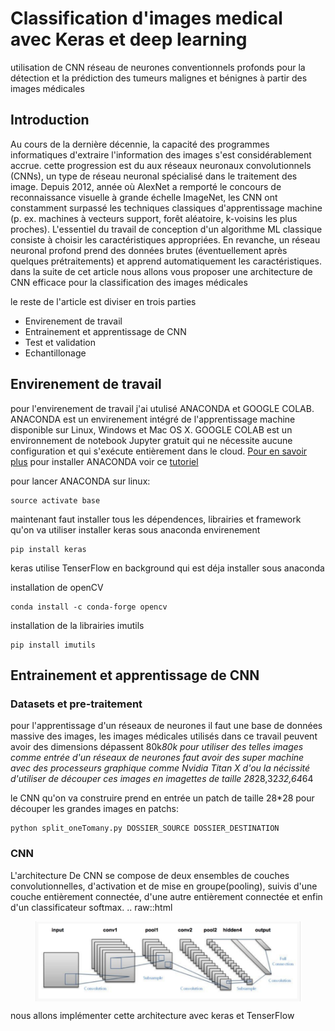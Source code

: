 # Classification d'images medical avec Keras et deep learning
utilisation de CNN réseau de neurones conventionnels profonds pour la détection et la prédiction des tumeurs malignes et bénignes à partir des images médicales  

## Introduction 
Au cours de la dernière décennie, la capacité des programmes informatiques d'extraire l'information des images s'est considérablement accrue. cette progression est du  aux réseaux neuronaux convolutionnels (CNNs), un type de réseau neuronal spécialisé dans le traitement des image. Depuis 2012, année où AlexNet a remporté le concours de reconnaissance visuelle à grande échelle ImageNet, les CNN ont constamment surpassé les techniques classiques d'apprentissage machine (p. ex. machines à vecteurs support, forêt aléatoire, k-voisins les plus proches). L'essentiel du travail de conception d'un algorithme ML classique consiste à choisir les caractéristiques appropriées. En revanche, un réseau neuronal profond prend des données brutes (éventuellement après quelques prétraitements) et apprend automatiquement les caractéristiques. 
dans la suite de cet article nous allons vous proposer une architecture de CNN efficace pour la classification des images médicales 

le reste de l'article est diviser en trois parties 
* Envirenement de travail 
* Entrainement et apprentissage de CNN 
* Test et validation 
* Echantillonage 


## Envirenement de travail
pour l'envirenement de travail j'ai utulisé ANACONDA et GOOGLE COLAB.
ANACONDA est  un envirenement intégré de l'apprentissage machine disponible sur Linux, Windows et Mac OS X.
GOOGLE COLAB  est un environnement de notebook Jupyter gratuit qui ne nécessite aucune configuration et qui s'exécute entièrement dans le cloud. [Pour en savoir plus](http://www.ac-grenoble.fr/ugine/m/?p=271)
pour installer ANACONDA voir ce [tutoriel](http://www.ac-grenoble.fr/ugine/m/?p=271)

pour lancer ANACONDA sur linux: 
```
source activate base
```
maintenant faut installer tous les dépendences, librairies et framework qu'on va utiliser 
installer keras sous anaconda envirenement 

```
pip install keras
```
keras utilise TenserFlow en background qui est déja installer sous anaconda 

installation de openCV 
```
conda install -c conda-forge opencv
```

installation de la librairies imutils

```
pip install imutils
```

## Entrainement et apprentissage de CNN 
### Datasets et pre-traitement 
pour l'apprentissage d'un réseaux de neurones il faut une base de données massive des images, les images médicales utilisés dans ce travail peuvent avoir des dimensions dépassent  80k*80k pour utiliser des telles images comme entrée d'un réseaux de neurones faut avoir des super machine avec des processeurs graphique comme Nvidia Titan X 
d'ou la nécissité d'utiliser de découper ces images en imagettes de taille 28*28,32*32,64*64

le CNN qu'on va construire prend en entrée un patch de taille 28*28 
pour découper les grandes images en patchs: 
```
python split_oneTomany.py DOSSIER_SOURCE DOSSIER_DESTINATION
```
### CNN
L'architecture De CNN se compose de deux ensembles de couches convolutionnelles, d'activation et de mise en groupe(pooling), suivis d'une couche entièrement connectée, d'une autre entièrement connectée et enfin d'un classificateur softmax.
.. raw::html
    <figure>
        <img src="images/architecture.png" align="center"/>
    </figure>
nous allons implémenter cette architecture avec keras et TenserFlow


